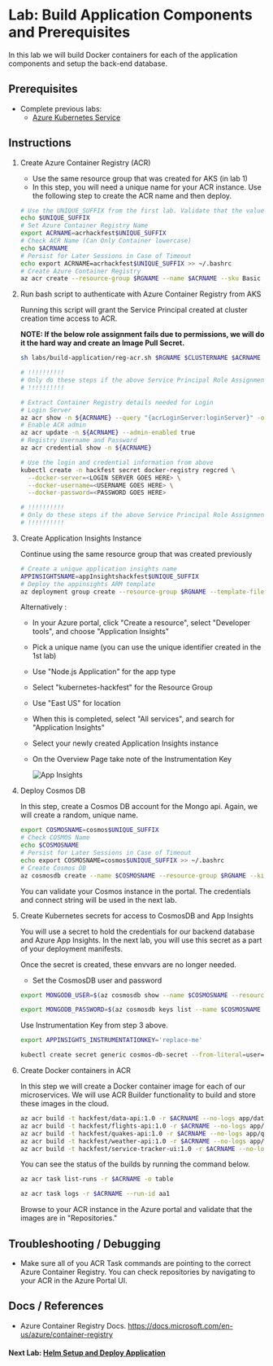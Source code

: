 # Lab: Build Application Components and Prerequisites

In this lab we will build Docker containers for each of the application components and setup the back-end database.

## Prerequisites

* Complete previous labs:
    * [Azure Kubernetes Service](../create-aks-cluster/README.md)

## Instructions

1. Create Azure Container Registry (ACR)
    * Use the same resource group that was created for AKS (in lab 1)
    * In this step, you will need a unique name for your ACR instance. Use the following step to create the ACR name and then deploy.

    ```bash
    # Use the UNIQUE_SUFFIX from the first lab. Validate that the value is still set.
    echo $UNIQUE_SUFFIX
    # Set Azure Container Registry Name
    export ACRNAME=acrhackfest$UNIQUE_SUFFIX
    # Check ACR Name (Can Only Container lowercase)
    echo $ACRNAME
    # Persist for Later Sessions in Case of Timeout
    echo export ACRNAME=acrhackfest$UNIQUE_SUFFIX >> ~/.bashrc
    # Create Azure Container Registry
    az acr create --resource-group $RGNAME --name $ACRNAME --sku Basic
    ```

2. Run bash script to authenticate with Azure Container Registry from AKS

    Running this script will grant the Service Principal created at cluster creation time access to ACR.

    **NOTE: If the below role assignment fails due to permissions, we will do it the hard way and create an Image Pull Secret.**

    ```bash
    sh labs/build-application/reg-acr.sh $RGNAME $CLUSTERNAME $ACRNAME
    ```

    ```bash
    # !!!!!!!!!!
    # Only do these steps if the above Service Principal Role Assignment fails.
    # !!!!!!!!!!

    # Extract Container Registry details needed for Login
    # Login Server
    az acr show -n ${ACRNAME} --query "{acrLoginServer:loginServer}" -o table
    # Enable ACR admin 
    az acr update -n ${ACRNAME} --admin-enabled true
    # Registry Username and Password
    az acr credential show -n ${ACRNAME}

    # Use the login and credential information from above
    kubectl create -n hackfest secret docker-registry regcred \
      --docker-server=<LOGIN SERVER GOES HERE> \
      --docker-username=<USERNAME GOES HERE> \
      --docker-password=<PASSWORD GOES HERE>

    # !!!!!!!!!!
    # Only do these steps if the above Service Principal Role Assignment fails.
    # !!!!!!!!!!
    ```

3. Create Application Insights Instance

    Continue using the same resource group that was created previously
    
    ```bash
    # Create a unique application insights name
    APPINSIGHTSNAME=appInsightshackfest$UNIQUE_SUFFIX
    # Deploy the appinsights ARM template   
    az deployment group create --resource-group $RGNAME --template-file labs/build-application/app-Insights.json --parameters type=Node.js name=$APPINSIGHTSNAME regionId=eastus --no-wait
    ```

    Alternatively :    

    * In your Azure portal, click "Create a resource", select "Developer tools", and choose "Application Insights"
    * Pick a unique name (you can use the unique identifier created in the 1st lab)
    * Use "Node.js Application" for the app type
    * Select "kubernetes-hackfest" for the Resource Group
    * Use "East US" for location
    * When this is completed, select "All services", and search for "Application Insights" 
    * Select your newly created Application Insights instance
    * On the Overview Page take note of the Instrumentation Key 

        ![App Insights](app-insights.png "App Insights")

4. Deploy Cosmos DB

    In this step, create a Cosmos DB account for the Mongo api. Again, we will create a random, unique name.

    ```bash
    export COSMOSNAME=cosmos$UNIQUE_SUFFIX
    # Check COSMOS Name
    echo $COSMOSNAME
    # Persist for Later Sessions in Case of Timeout
    echo export COSMOSNAME=cosmos$UNIQUE_SUFFIX >> ~/.bashrc
    # Create Cosmos DB
    az cosmosdb create --name $COSMOSNAME --resource-group $RGNAME --kind MongoDB
    ```

    You can validate your Cosmos instance in the portal. The credentials and connect string will be used in the next lab.

5. Create Kubernetes secrets for access to CosmosDB and App Insights

    You will use a secret to hold the credentials for our backend database and Azure App Insights. In the next lab, you will use this secret as a part of your deployment manifests.

    Once the secret is created, these envvars are no longer needed. 

    * Set the CosmosDB user and password

    ```bash
    export MONGODB_USER=$(az cosmosdb show --name $COSMOSNAME --resource-group $RGNAME --query "name" -o tsv)
    ```

    ```bash
    export MONGODB_PASSWORD=$(az cosmosdb keys list --name $COSMOSNAME --resource-group $RGNAME --query "primaryMasterKey" -o tsv)
    ```

    Use Instrumentation Key from step 3 above.
    ```bash
    export APPINSIGHTS_INSTRUMENTATIONKEY='replace-me'
    ```

    ```bash
    kubectl create secret generic cosmos-db-secret --from-literal=user=$MONGODB_USER --from-literal=pwd=$MONGODB_PASSWORD --from-literal=appinsights=$APPINSIGHTS_INSTRUMENTATIONKEY -n hackfest
    ```

6. Create Docker containers in ACR

    In this step we will create a Docker container image for each of our microservices. We will use ACR Builder functionality to build and store these images in the cloud. 

    ```bash
    az acr build -t hackfest/data-api:1.0 -r $ACRNAME --no-logs app/data-api
    az acr build -t hackfest/flights-api:1.0 -r $ACRNAME --no-logs app/flights-api
    az acr build -t hackfest/quakes-api:1.0 -r $ACRNAME --no-logs app/quakes-api
    az acr build -t hackfest/weather-api:1.0 -r $ACRNAME --no-logs app/weather-api
    az acr build -t hackfest/service-tracker-ui:1.0 -r $ACRNAME --no-logs app/service-tracker-ui
    ```

    You can see the status of the builds by running the command below.

    ```bash
    az acr task list-runs -r $ACRNAME -o table

    az acr task logs -r $ACRNAME --run-id aa1
    ```

    Browse to your ACR instance in the Azure portal and validate that the images are in "Repositories."

## Troubleshooting / Debugging

* Make sure all of you ACR Task commands are pointing to the correct Azure Container Registry. You can check repositories by navigating to your ACR in the Azure Portal UI.

## Docs / References

* Azure Container Registry Docs. https://docs.microsoft.com/en-us/azure/container-registry 

#### Next Lab: [Helm Setup and Deploy Application](../helm-setup-deploy/README.md)

